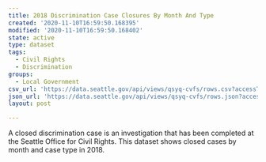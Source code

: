 ```yaml
---
title: 2018 Discrimination Case Closures By Month And Type
created: '2020-11-10T16:59:50.168395'
modified: '2020-11-10T16:59:50.168402'
state: active
type: dataset
tags:
  - Civil Rights
  - Discrimination
groups:
  - Local Government
csv_url: 'https://data.seattle.gov/api/views/qsyq-cvfs/rows.csv?accessType=DOWNLOAD'
json_url: 'https://data.seattle.gov/api/views/qsyq-cvfs/rows.json?accessType=DOWNLOAD'
layout: post

---
```

A closed discrimination case is an investigation that has been completed at the Seattle Office for Civil Rights. This dataset shows closed cases by month and case type in 2018.
